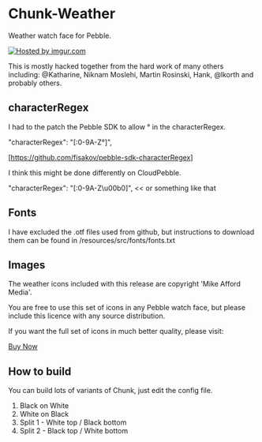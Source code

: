Chunk-Weather
=============

Weather watch face for Pebble.

<a href="http://imgur.com/9BHbSHR.png"><img src="http://imgur.com/9BHbSHR.png" title="Hosted by imgur.com"/></a>

This is mostly hacked together from the hard work of many others including: @Katharine, Niknam Moslehi, Martin Rosinski, Hank, @lkorth and probably others.


characterRegex
-------------

I had to the patch the Pebble SDK to allow &deg; in the characterRegex. 

"characterRegex": "[:0-9A-Z&deg;]",

[https://github.com/fisakov/pebble-sdk-characterRegex]

I think this might be done differently on CloudPebble.

"characterRegex": "[:0-9A-Z\u00b0]",  << or something like that

Fonts
-------------

I have excluded the .otf files used from github, but instructions to download them can be found in /resources/src/fonts/fonts.txt

Images
-------------

The weather icons included with this release are copyright 'Mike Afford Media'.

You are free to use this set of icons in any Pebble watch face, but please include this licence with any source distribution.

If you want the full set of icons in much better quality, please visit:

[Buy Now](http://www.mikeafford.com/store/index.html)


How to build
-------------

You can build lots of variants of Chunk, just edit the config file.

1. Black on White 
2. White on Black
3. Split 1 - White top / Black bottom     
4. Split 2 - Black top / White bottom
